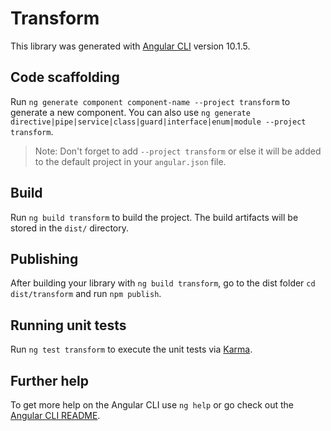 # Transform

This library was generated with [Angular CLI](https://github.com/angular/angular-cli) version 10.1.5.

## Code scaffolding

Run `ng generate component component-name --project transform` to generate a new component. You can also use `ng generate directive|pipe|service|class|guard|interface|enum|module --project transform`.
> Note: Don't forget to add `--project transform` or else it will be added to the default project in your `angular.json` file. 

## Build

Run `ng build transform` to build the project. The build artifacts will be stored in the `dist/` directory.

## Publishing

After building your library with `ng build transform`, go to the dist folder `cd dist/transform` and run `npm publish`.

## Running unit tests

Run `ng test transform` to execute the unit tests via [Karma](https://karma-runner.github.io).

## Further help

To get more help on the Angular CLI use `ng help` or go check out the [Angular CLI README](https://github.com/angular/angular-cli/blob/master/README.md).
